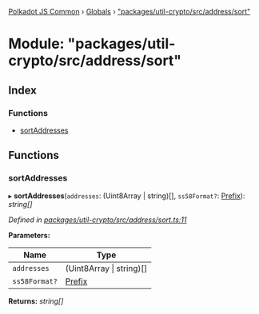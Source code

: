 [Polkadot JS Common](../README.md) › [Globals](../globals.md) › ["packages/util-crypto/src/address/sort"](_packages_util_crypto_src_address_sort_.md)

# Module: "packages/util-crypto/src/address/sort"

## Index

### Functions

* [sortAddresses](_packages_util_crypto_src_address_sort_.md#sortaddresses)

## Functions

###  sortAddresses

▸ **sortAddresses**(`addresses`: (Uint8Array | string)[], `ss58Format?`: [Prefix](_packages_util_crypto_src_address_types_.md#prefix)): *string[]*

*Defined in [packages/util-crypto/src/address/sort.ts:11](https://github.com/polkadot-js/common/blob/5c886b0f/packages/util-crypto/src/address/sort.ts#L11)*

**Parameters:**

Name | Type |
------ | ------ |
`addresses` | (Uint8Array &#124; string)[] |
`ss58Format?` | [Prefix](_packages_util_crypto_src_address_types_.md#prefix) |

**Returns:** *string[]*
